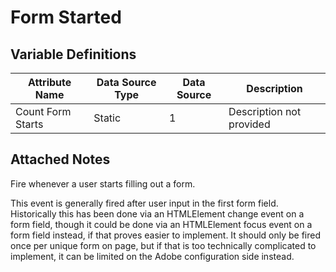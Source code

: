 # Form Started

### 

## Variable Definitions

| Attribute Name|Data Source Type|Data Source|Description|
| --- | --- | --- | --- |
|Count Form Starts|Static|1|Description not provided|

## Attached Notes

<p dir="auto">Fire whenever a user starts filling out a form.</p>
<p dir="auto">This event is generally fired after user input in the first form field. Historically this has been done via an HTMLElement change event on a form field, though it could be done via an HTMLElement focus event on a form field instead, if that proves easier to implement. It should only be fired once per unique form on page, but if that is too technically complicated to implement, it can be limited on the Adobe configuration side instead.</p>